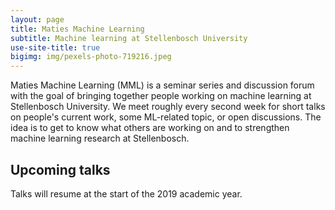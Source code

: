 ```yaml
---
layout: page
title: Maties Machine Learning
subtitle: Machine learning at Stellenbosch University
use-site-title: true
bigimg: img/pexels-photo-719216.jpeg
---
```


Maties Machine Learning (MML) is a seminar series and discussion forum with the
goal of bringing together people working on machine learning at Stellenbosch
University. We meet roughly every second week for short talks on people's
current work, some ML-related topic, or open discussions. The idea is to get to
know what others are working on and to strengthen machine learning research at
Stellenbosch.

Upcoming talks
--------------
Talks will resume at the start of the 2019 academic year.

<!-- https://www.pexels.com -->
<!-- https://unsplash.com -->
<!-- bigimg: img/pexels-photo-374857.jpeg -->
